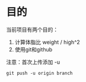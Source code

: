 # 目的
当前项目有两个目的：
1. 计算体脂比 weight / high^2
2. 使用git和github

注意：首次上传添加 -u


```
git push -u origin branch
```
